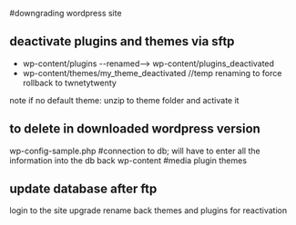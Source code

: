 #downgrading wordpress site
## deactivate plugins and themes via sftp
* wp-content/plugins --renamed--> wp-content/plugins_deactivated
* wp-content/themes/my_theme_deactivated //temp renaming to force rollback to twnetytwenty

note if no default theme: unzip to theme folder and activate it

## to delete in downloaded wordpress version
wp-config-sample.php #connection to db; will have to enter all the information into the db back
wp-content #media plugin themes

## update database after ftp
login to the site upgrade
rename back themes and plugins for reactivation
